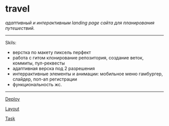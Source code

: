 # travel

_адаптивный и интерактивным landing page сайта для планирования путешествий._
**************************
Skils:
 * верстка по макету пиксель перфект
 * работа с гитом клонирование репозитория, создание веток, коммиты, пул-реквесты
 * адаптивная верска под 2 разрешения
 * интеррактивные элементы и анимации: мобильное меню гамбургер, слайдер, поп-ап регистрации
 * функциональность жс.
 
 *************************

[Deploy](https://rolling-scopes-school.github.io/idzanamimao-JSFEPRESCHOOL2022Q2/travel/)

[Layout](https://www.figma.com/file/BhULVGGIachSAjoBazhP9P/Travel?node-id=0%3A1&t=NOnWinwbp7wfqMSO-0)

[Task](https://github.com/rolling-scopes-school/tasks/blob/master/tasks/travel/travel.md)
